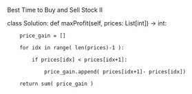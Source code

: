 Best Time to Buy and Sell Stock II


class Solution:
    def maxProfit(self, prices: List[int]) -> int:

        price_gain = []

        for idx in range( len(prices)-1 ):

            if prices[idx] < prices[idx+1]:

                price_gain.append( prices[idx+1]- prices[idx])

        return sum( price_gain )
